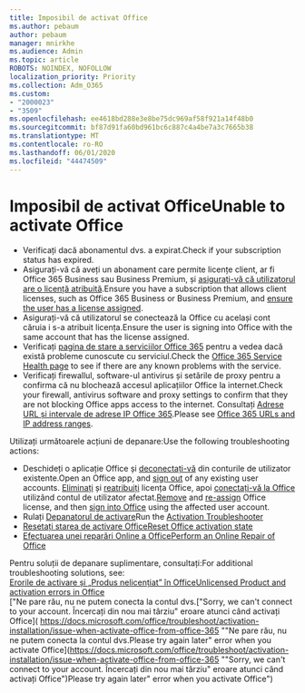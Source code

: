 ```yaml
---
title: Imposibil de activat Office
ms.author: pebaum
author: pebaum
manager: mnirkhe
ms.audience: Admin
ms.topic: article
ROBOTS: NOINDEX, NOFOLLOW
localization_priority: Priority
ms.collection: Adm_O365
ms.custom:
- "2000023"
- "3509"
ms.openlocfilehash: ee4618bd288e3e8be75dc969af58f921a14f48b0
ms.sourcegitcommit: bf87d91fa60bd961bc6c887c4a4be7a3c7665b38
ms.translationtype: MT
ms.contentlocale: ro-RO
ms.lasthandoff: 06/01/2020
ms.locfileid: "44474509"
---
```

# <a name="unable-to-activate-office"></a><span data-ttu-id="4d1f8-102">Imposibil de activat Office</span><span class="sxs-lookup"><span data-stu-id="4d1f8-102">Unable to activate Office</span></span>

- <span data-ttu-id="4d1f8-103">Verificați dacă abonamentul dvs. a expirat.</span><span class="sxs-lookup"><span data-stu-id="4d1f8-103">Check if your subscription status has expired.</span></span>
- <span data-ttu-id="4d1f8-104">Asigurați-vă că aveți un abonament care permite licențe client, ar fi Office 365 Business sau Business Premium, și [asigurați-vă că utilizatorul are o licență atribuită](https://docs.microsoft.com/office365/admin/subscriptions-and-billing/assign-licenses-to-users).</span><span class="sxs-lookup"><span data-stu-id="4d1f8-104">Ensure you have a subscription that allows client licenses, such as Office 365 Business or Business Premium, and [ensure the user has a license assigned](https://docs.microsoft.com/office365/admin/subscriptions-and-billing/assign-licenses-to-users).</span></span>
- <span data-ttu-id="4d1f8-105">Asigurați-vă că utilizatorul se conectează la Office cu același cont căruia i s-a atribuit licența.</span><span class="sxs-lookup"><span data-stu-id="4d1f8-105">Ensure the user is signing into Office with the same account that has the license assigned.</span></span>
- <span data-ttu-id="4d1f8-106">Verificați [pagina de stare a serviciilor Office 365](https://docs.microsoft.com/office365/enterprise/view-service-health) pentru a vedea dacă există probleme cunoscute cu serviciul.</span><span class="sxs-lookup"><span data-stu-id="4d1f8-106">Check the [Office 365 Service Health page](https://docs.microsoft.com/office365/enterprise/view-service-health) to see if there are any known problems with the service.</span></span>
- <span data-ttu-id="4d1f8-107">Verificați firewallul, software-ul antivirus și setările de proxy pentru a confirma că nu blochează accesul aplicațiilor Office la internet.</span><span class="sxs-lookup"><span data-stu-id="4d1f8-107">Check your firewall, antivirus software and proxy settings to confirm that they are not blocking Office apps access to the internet.</span></span> <span data-ttu-id="4d1f8-108">Consultați [Adrese URL și intervale de adrese IP Office 365](https://docs.microsoft.com/en-us/office365/enterprise/urls-and-ip-address-ranges "Adrese URL și intervale de adrese IP Office 365").</span><span class="sxs-lookup"><span data-stu-id="4d1f8-108">Please see [Office 365 URLs and IP address ranges](https://docs.microsoft.com/en-us/office365/enterprise/urls-and-ip-address-ranges "Office 365 URLs and IP address ranges").</span></span>

<span data-ttu-id="4d1f8-109">Utilizați următoarele acțiuni de depanare:</span><span class="sxs-lookup"><span data-stu-id="4d1f8-109">Use the following troubleshooting actions:</span></span>

- <span data-ttu-id="4d1f8-110">Deschideți o aplicație Office și [deconectați-vă](https://support.office.com/article/5a20dc11-47e9-4b6f-945d-478cb6d92071) din conturile de utilizator existente.</span><span class="sxs-lookup"><span data-stu-id="4d1f8-110">Open an Office app, and [sign out](https://support.office.com/article/5a20dc11-47e9-4b6f-945d-478cb6d92071) of any existing user accounts.</span></span> <span data-ttu-id="4d1f8-111">[Eliminați](https://docs.microsoft.com/office365/admin/manage/remove-licenses-from-users?view=o365-worldwide "Elimina") și [reatribuiți](https://docs.microsoft.com/office365/admin/manage/assign-licenses-to-users?view=o365-worldwide "reatribuire") licența Office, apoi [conectați-vă la Office](https://support.office.com/article/628ea040-f265-49de-b986-be09c3ebf8a9 "conectați-vă la Office") utilizând contul de utilizator afectat.</span><span class="sxs-lookup"><span data-stu-id="4d1f8-111">[Remove](https://docs.microsoft.com/office365/admin/manage/remove-licenses-from-users?view=o365-worldwide "Remove") and [re-assign](https://docs.microsoft.com/office365/admin/manage/assign-licenses-to-users?view=o365-worldwide "re-assign") Office license, and then [sign into Office](https://support.office.com/article/628ea040-f265-49de-b986-be09c3ebf8a9 "sign into Office") using the affected user account.</span></span>
- <span data-ttu-id="4d1f8-112">Rulați [Depanatorul de activare](https://aka.ms/SARA-OfficeActivation-Alchemy)</span><span class="sxs-lookup"><span data-stu-id="4d1f8-112">Run the [Activation Troubleshooter](https://aka.ms/SARA-OfficeActivation-Alchemy)</span></span>
- [<span data-ttu-id="4d1f8-113">Resetați starea de activare Office</span><span class="sxs-lookup"><span data-stu-id="4d1f8-113">Reset Office activation state</span></span>](https://docs.microsoft.com/en-us/office365/troubleshoot/activation/reset-office-365-proplus-activation-state "Resetare stare activare Office")
- [<span data-ttu-id="4d1f8-114">Efectuarea unei reparări Online a Office</span><span class="sxs-lookup"><span data-stu-id="4d1f8-114">Perform an Online Repair of Office</span></span>](https://support.office.com/Article/7821d4b6-7c1d-4205-aa0e-a6b40c5bb88b?wt.mc_id=Alchemy_ClientDIA)

<span data-ttu-id="4d1f8-115">Pentru soluții de depanare suplimentare, consultați:</span><span class="sxs-lookup"><span data-stu-id="4d1f8-115">For additional troubleshooting solutions, see:</span></span>  
[<span data-ttu-id="4d1f8-116">Erorile de activare și „Produs nelicențiat” în Office</span><span class="sxs-lookup"><span data-stu-id="4d1f8-116">Unlicensed Product and activation errors in Office</span></span>](https://support.office.com/Article/0d23d3c0-c19c-4b2f-9845-5344fedc4380?wt.mc_id=Alchemy_ClientDIA)  
<span data-ttu-id="4d1f8-117">["Ne pare rău, nu ne putem conecta la contul dvs.</span><span class="sxs-lookup"><span data-stu-id="4d1f8-117">["Sorry, we can't connect to your account.</span></span> <span data-ttu-id="4d1f8-118">Încercați din nou mai târziu" eroare atunci când activați Office]( https://docs.microsoft.com/office/troubleshoot/activation-installation/issue-when-activate-office-from-office-365 ""Ne pare rău, nu ne putem conecta la contul dvs.</span><span class="sxs-lookup"><span data-stu-id="4d1f8-118">Please try again later" error when you activate Office](https://docs.microsoft.com/office/troubleshoot/activation-installation/issue-when-activate-office-from-office-365 ""Sorry, we can't connect to your account.</span></span> <span data-ttu-id="4d1f8-119">Încercați din nou mai târziu" eroare atunci când activați Office")</span><span class="sxs-lookup"><span data-stu-id="4d1f8-119">Please try again later" error when you activate Office")</span></span>